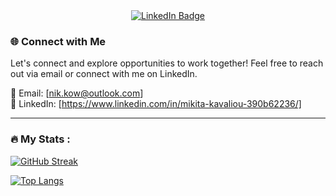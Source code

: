 <div id="header" align="center">
  <div id="badges">
  <a href="https://www.linkedin.com/in/mikita-kavaliou-390b62236/">
    <img src="https://img.shields.io/badge/LinkedIn-blue?style=for-the-badge&logo=linkedin&logoColor=white" alt="LinkedIn Badge"/>
  </a>
</div>
<img src="https://komarev.com/ghpvc/?username=NikKowPHP&style=flat-square&color=blue" alt=""/>
</div>

### 🌐 Connect with Me

Let's connect and explore opportunities to work together! Feel free to reach out via email or connect with me on LinkedIn.

📧 Email: [nik.kow@outlook.com] </br>
💼 LinkedIn: [https://www.linkedin.com/in/mikita-kavaliou-390b62236/]

---

### :fire: My Stats :

[![GitHub Streak](http://github-readme-streak-stats.herokuapp.com?user=NikKowPHP&theme=dark&background=000000)](https://git.io/streak-stats)

[![Top Langs](https://github-readme-stats.vercel.app/api/top-langs/?username=NikKowPHP&layout=compact&theme=vision-friendly-dark)](https://github.com/anuraghazra/github-readme-stats)
